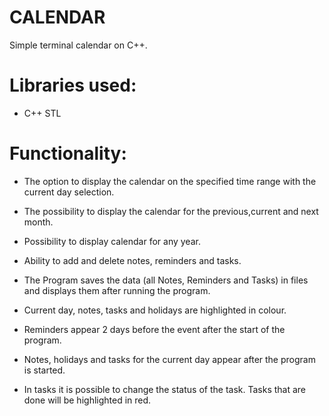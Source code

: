 # CALENDAR
Simple terminal calendar on C++.

# Libraries used:
* C++ STL

# Functionality:
* The option to display the calendar on the specified time range with the current day selection.

* The possibility to display the calendar for the previous,current and next month.

* Possibility to display calendar for any year.

* Ability to add and delete notes, reminders and tasks.

* The Program saves the data (all Notes, Reminders and Tasks) in files and displays them after running the program.

* Current day, notes, tasks and holidays are highlighted in colour.

* Reminders appear 2 days before the event after the start of the program.

* Notes, holidays and tasks for the current day appear after the program is started.

* In tasks it is possible to change the status of the task. Tasks that are done will be highlighted in red.

